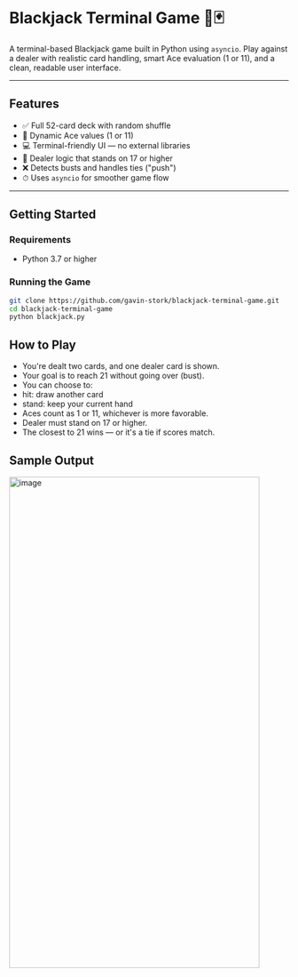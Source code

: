 # Blackjack Terminal Game 🎲🃏

A terminal-based Blackjack game built in Python using `asyncio`. Play against a dealer with realistic card handling, smart Ace evaluation (1 or 11), and a clean, readable user interface.

---

## Features

- ✅ Full 52-card deck with random shuffle  
- 🧠 Dynamic Ace values (1 or 11)  
- 💻 Terminal-friendly UI — no external libraries  
- 🤖 Dealer logic that stands on 17 or higher  
- ❌ Detects busts and handles ties ("push")  
- ⏱ Uses `asyncio` for smoother game flow  

---

## Getting Started

### Requirements

- Python 3.7 or higher

### Running the Game

```bash
git clone https://github.com/gavin-stork/blackjack-terminal-game.git
cd blackjack-terminal-game
python blackjack.py
```

## How to Play
- You're dealt two cards, and one dealer card is shown.
- Your goal is to reach 21 without going over (bust).
- You can choose to:
- hit: draw another card
- stand: keep your current hand
- Aces count as 1 or 11, whichever is more favorable.
- Dealer must stand on 17 or higher.
- The closest to 21 wins — or it's a tie if scores match.

## Sample Output
<img width="451" height="884" alt="image" src="https://github.com/user-attachments/assets/6449dc61-f566-428c-a089-868d0dc80165" />

